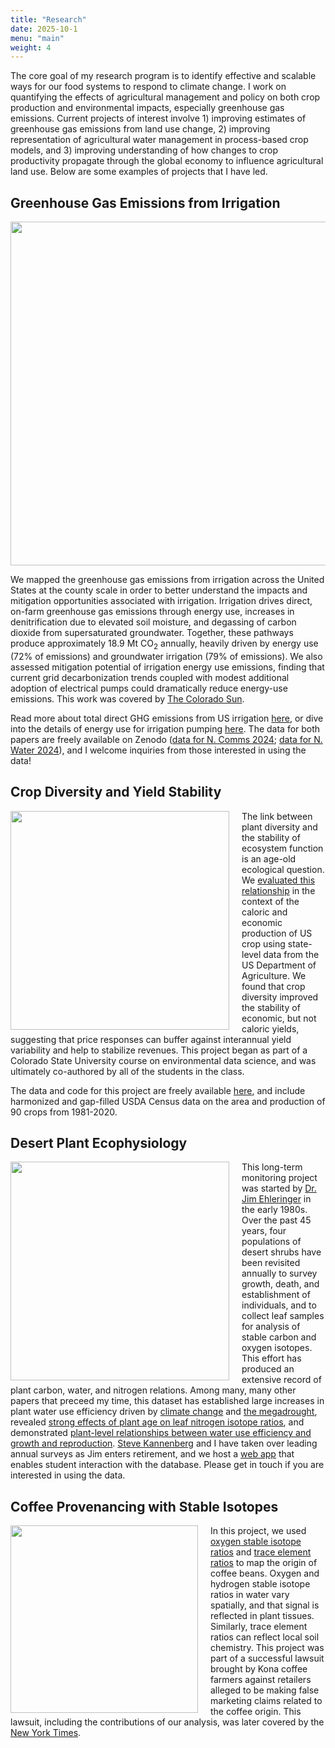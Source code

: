 ```yaml
---
title: "Research"
date: 2025-10-1
menu: "main"
weight: 4
---
```


The core goal of my research program is to identify effective and scalable ways for our food systems to respond to climate change. I work on quantifying the effects of agricultural management and policy on both crop production and environmental impacts, especially greenhouse gas emissions. Current projects of interest involve 1) improving estimates of greenhouse gas emissions from land use change, 2) improving representation of agricultural water management in process-based crop models, and 3) improving understanding of how changes to crop productivity propagate through the global economy to influence agricultural land use. Below are some examples of projects that I have led.

## Greenhouse Gas Emissions from Irrigation

<img align="center" 
  width="550" 
  src="/img/sprinkler.jpg" />

We mapped the greenhouse gas emissions from irrigation across the United States at the county scale in order to better understand the impacts and mitigation opportunities associated with irrigation. Irrigation drives direct, on-farm greenhouse gas emissions through energy use, increases in denitrification due to elevated soil moisture, and degassing of carbon dioxide from supersaturated groundwater. Together, these pathways produce approximately 18.9 Mt CO<sub>2</sub> annually, heavily driven by energy use (72% of emissions) and groundwater irrigation (79% of emissions). We also assessed mitigation potential of irrigation energy use emissions, finding that current grid decarbonization trends coupled with modest additional adoption of electrical pumps could dramatically reduce energy-use emissions. This work was covered by [The Colorado Sun](https://coloradosun.com/2024/08/05/colorado-researchers-new-data-greenhouse-gases-irrigation/).

Read more about total direct GHG emissions from US irrigation [here](https://rdcu.be/dPEX6), or dive into the details of energy use for irrigation pumping [here](https://doi.org/10.1038/s41467-024-44920-0). The data for both papers are freely available on Zenodo ([data for N. Comms 2024](https://zenodo.org/records/10416689); [data for N. Water 2024](https://doi.org/10.5281/zenodo.12552398)), and I welcome inquiries from those interested in using the data!


## Crop Diversity and Yield Stability

<img align="left" 
  width="350" 
  src="/img/crops.jpg" 
  style="margin-right:20px;" />

The link between plant diversity and the stability of ecosystem function is an age-old ecological question. We [evaluated this relationship](https://iopscience.iop.org/article/10.1088/1748-9326/aca2be/meta#erlaca2bes2) in the context of the caloric and economic production of US crop using state-level data from the US Department of Agriculture. We found that crop diversity improved the stability of economic, but not caloric yields, suggesting that price responses can buffer against interannual yield variability and help to stabilize revenues. This project began as part of a Colorado State University course on environmental data science, and was ultimately co-authored by all of the students in the class.

The data and code for this project are freely available [here](https://zenodo.org/records/7332106), and include harmonized and gap-filled USDA Census data on the area and production of 90 crops from 1981-2020.


## Desert Plant Ecophysiology

<img align="left" 
  width="350" 
  src="/img/encelia.jpeg" 
  style="margin-right:20px;" />

This long-term monitoring project was started by [Dr. Jim Ehleringer](https://www.ehleringer.net/) in the early 1980s. Over the past 45 years, four populations of desert shrubs have been revisited annually to survey growth, death, and establishment of individuals, and to collect leaf samples for analysis of stable carbon and oxygen isotopes. This effort has produced an extensive record of plant carbon, water, and nitrogen relations. Among many, many other papers that preceed my time, this dataset has established large increases in plant water use efficiency driven by [climate change](https://doi.org/10.1073/pnas.2008345117) and [the megadrought](https://www.pnas.org/doi/abs/10.1073/pnas.2118052118), revealed [strong effects of plant age on leaf nitrogen isotope ratios](https://doi.org/10.1111/nph.17668), and demonstrated [plant-level relationships between water use efficiency and growth and reproduction](https://doi.org/10.1007/s00442-020-04825-3). [Steve Kannenberg](https://www.stevekannenberg.com/) and I have taken over leading annual surveys as Jim enters retirement, and we host a [web app](https://www.stevekannenberg.com/about-1) that enables student interaction with the database. Please get in touch if you are interested in using the data.


## Coffee Provenancing with Stable Isotopes

<img align="left" 
  width="300" 
  src="/img/coffee.jpg" 
  style="margin-right:20px;" />

In this project, we used [oxygen stable isotope ratios](https://doi.org/10.1002/rcm.8626) and [trace element ratios](https://doi.org/10.1016/j.foodchem.2020.126602) to map the origin of coffee beans. Oxygen and hydrogen stable isotope ratios in water vary spatially, and that signal is reflected in plant tissues. Similarly, trace element ratios can reflect local soil chemistry. This project was part of a successful lawsuit brought by Kona coffee farmers against retailers alleged to be making false marketing claims related to the coffee origin. This lawsuit, including the contributions of our analysis, was later covered by the [New York Times](https://www.nytimes.com/2024/01/18/science/kona-coffee-hawaii-authenticity.html).


